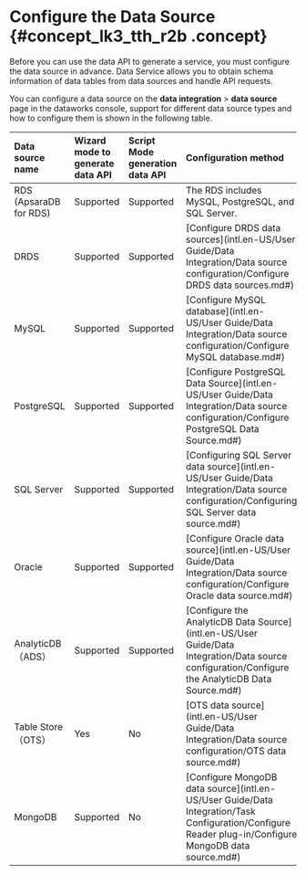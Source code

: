 # Configure the Data Source {#concept_lk3_tth_r2b .concept}

Before you can use the data API to generate a service, you must configure the data source in advance. Data Service allows you to obtain schema information of data tables from data sources and handle API requests.

You can configure a data source on the **data integration** \> **data source** page in the dataworks console, support for different data source types and how to configure them is shown in the following table.

|Data source name|Wizard mode to generate data API|Script Mode generation data API|Configuration method|
|:---------------|:-------------------------------|:------------------------------|:-------------------|
|RDS \(ApsaraDB for RDS\)|Supported|Supported|The RDS includes MySQL, PostgreSQL, and SQL Server.|
|DRDS|Supported|Supported|[Configure DRDS data sources](intl.en-US/User Guide/Data Integration/Data source configuration/Configure DRDS data sources.md#)|
|MySQL|Supported|Supported|[Configure MySQL database](intl.en-US/User Guide/Data Integration/Data source configuration/Configure MySQL database.md#)|
|PostgreSQL|Supported|Supported|[Configure PostgreSQL Data Source](intl.en-US/User Guide/Data Integration/Data source configuration/Configure PostgreSQL Data Source.md#)|
|SQL Server|Supported|Supported|[Configuring SQL Server data source](intl.en-US/User Guide/Data Integration/Data source configuration/Configuring SQL Server data source.md#)|
|Oracle|Supported|Supported|[Configure Oracle data source](intl.en-US/User Guide/Data Integration/Data source configuration/Configure Oracle data source.md#)|
|AnalyticDB（ADS）|Supported|Supported|[Configure the AnalyticDB Data Source](intl.en-US/User Guide/Data Integration/Data source configuration/Configure the AnalyticDB Data Source.md#)|
|Table Store（OTS）|Yes|No|[OTS data source](intl.en-US/User Guide/Data Integration/Data source configuration/OTS data source.md#)|
|MongoDB|Supported|No|[Configure MongoDB data source](intl.en-US/User Guide/Data Integration/Task Configuration/Configure Reader plug-in/Configure MongoDB data source.md#)|


